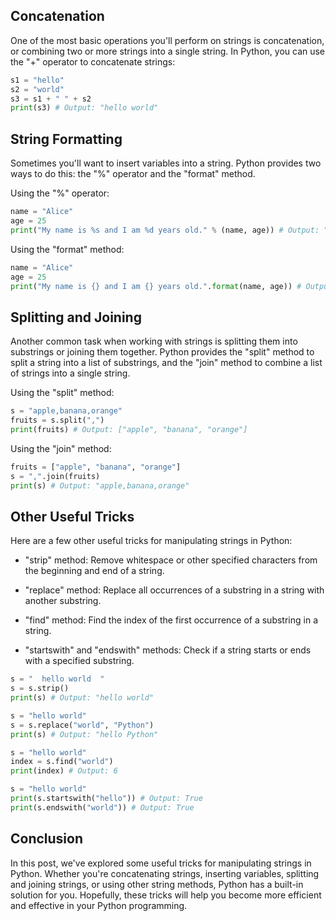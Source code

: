 
## Concatenation
One of the most basic operations you'll perform on strings is concatenation, or combining two or more strings into a single string. In Python, you can use the "+" operator to concatenate strings:

````python
s1 = "hello"
s2 = "world"
s3 = s1 + " " + s2
print(s3) # Output: "hello world"
````

## String Formatting
Sometimes you'll want to insert variables into a string. Python provides two ways to do this: the "%" operator and the "format" method.

Using the "%" operator:

````python
name = "Alice"
age = 25
print("My name is %s and I am %d years old." % (name, age)) # Output: "My name is Alice and I am 25 years old."
````

Using the "format" method:

````python
name = "Alice"
age = 25
print("My name is {} and I am {} years old.".format(name, age)) # Output: "My name is Alice and I am 25 years old."
````

## Splitting and Joining
Another common task when working with strings is splitting them into substrings or joining them together. Python provides the "split" method to split a string into a list of substrings, and the "join" method to combine a list of strings into a single string.

Using the "split" method:

````python
s = "apple,banana,orange"
fruits = s.split(",")
print(fruits) # Output: ["apple", "banana", "orange"]
````

Using the "join" method:

````python
fruits = ["apple", "banana", "orange"]
s = ",".join(fruits)
print(s) # Output: "apple,banana,orange"
````

## Other Useful Tricks

Here are a few other useful tricks for manipulating strings in Python:

- "strip" method: Remove whitespace or other specified characters from the beginning and end of a string.  

- "replace" method: Replace all occurrences of a substring in a string with another substring.  
- "find" method: Find the index of the first occurrence of a substring in a string.  
- "startswith" and "endswith" methods: Check if a string starts or ends with a specified substring.  

````python
s = "  hello world  "
s = s.strip()
print(s) # Output: "hello world"

s = "hello world"
s = s.replace("world", "Python")
print(s) # Output: "hello Python"

s = "hello world"
index = s.find("world")
print(index) # Output: 6

s = "hello world"
print(s.startswith("hello")) # Output: True
print(s.endswith("world")) # Output: True
````

## Conclusion
In this post, we've explored some useful tricks for manipulating strings in Python. Whether you're concatenating strings, inserting variables, splitting and joining strings, or using other string methods, Python has a built-in solution for you. Hopefully, these tricks will help you become more efficient and effective in your Python programming.
